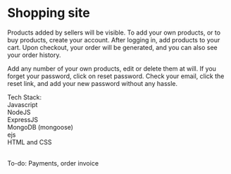 # Shopping site

Products added by sellers will be visible. To add your own products, or to buy products, create your account. After logging in, add products to your cart. Upon checkout, your order will be generated, and you can also see your order history. <br>

Add any number of your own products, edit or delete them at will. If you forget your password, click on reset password. Check your email, click the reset link, and add your new password without any hassle.

Tech Stack: <br>
Javascript <br>
NodeJS <br>
ExpressJS <br>
MongoDB (mongoose) <br>
ejs <br>
HTML and CSS <br>

<br>
To-do: Payments, order invoice
